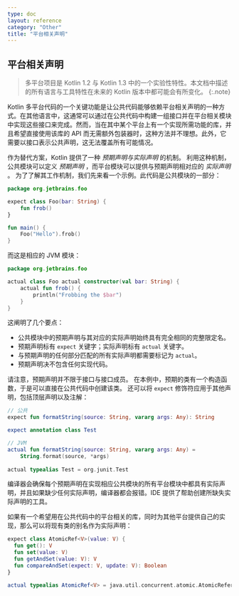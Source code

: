 ```yaml
---
type: doc
layout: reference
category: "Other"
title: "平台相关声明"
---
```


## 平台相关声明

> 多平台项目是 Kotlin 1.2 与 Kotlin 1.3 中的一个实验性特性。本文档中描述的所有语言<!--
-->与工具特性在未来的 Kotlin 版本中都可能会有所变化。
{:.note}

Kotlin 多平台代码的一个关键功能是让公共代码能够<!--
-->依赖平台相关声明的一种方式。在其他语言中，这通常可以通过<!--
-->在公共代码中构建一组接口并在平台相关模块中实现这些接口来完成<!--
-->。然而，当在其中某个平台上有一个<!--
-->实现所需功能的库，并且希望直接使用该库的 API
而无需额外包装器时，这种方法并不理想。此外，它需要以接口表示公共声明，这<!--
-->无法覆盖所有可能情况。

作为替代方案，Kotlin 提供了一种 _预期声明与实际声明_ 的机制。
利用这种机制，公共模块可以定义 _预期声明_ ，而平台模块<!--
-->可以提供与预期声明相对应的 _实际声明_ 。
为了了解其工作机制，我们先来看一个示例。此代码是公共模块的一部分：

<div class="sample" markdown="1" theme="idea" data-highlight-only>

```kotlin
package org.jetbrains.foo

expect class Foo(bar: String) {
    fun frob()
}

fun main() {
    Foo("Hello").frob()
}
```
</div>

而这是相应的 JVM 模块：

<div class="sample" markdown="1" theme="idea" data-highlight-only>

```kotlin
package org.jetbrains.foo

actual class Foo actual constructor(val bar: String) {
    actual fun frob() {
        println("Frobbing the $bar")
    }
}
```
</div>

这阐明了几个要点：

  * 公共模块中的预期声明与其对应的实际声明始终<!--
    -->具有完全相同的完整限定名。
  * 预期声明标有 `expect` 关键字；实际声明<!--
    -->标有 `actual` 关键字。
  * 与预期声明的任何部分匹配的所有实际声明都需要标记<!--
    -->为 `actual`。
  * 预期声明决不包含任何实现代码。

请注意，预期声明并不限于接口与接口成员。
在本例中，预期的类有一个构造函数，于是可以直接在公共代码中创建该类。
还可以将 `expect` 修饰符应用于其他声明，包括顶层声明以及<!--
-->注解：

<div class="sample" markdown="1" theme="idea" data-highlight-only>

```kotlin
// 公共
expect fun formatString(source: String, vararg args: Any): String

expect annotation class Test

// JVM
actual fun formatString(source: String, vararg args: Any) =
    String.format(source, *args)
    
actual typealias Test = org.junit.Test
```
</div>

编译器会确保每个预期声明在实现相应公共模块的所有平台模块中<!--
-->都具有实际声明，并且如果缺少任何实际声明，编译器都会报错<!--
-->。IDE 提供了帮助创建所缺失实际声明的工具。

如果有一个希望用在公共代码中的平台相关的库，同时为其他平台提供自己<!--
-->的实现，那么可以将现有类的别名作为实际<!--
-->声明：

<div class="sample" markdown="1" theme="idea" data-highlight-only>

```kotlin
expect class AtomicRef<V>(value: V) {
  fun get(): V
  fun set(value: V)
  fun getAndSet(value: V): V
  fun compareAndSet(expect: V, update: V): Boolean
}

actual typealias AtomicRef<V> = java.util.concurrent.atomic.AtomicReference<V>
```
</div>
